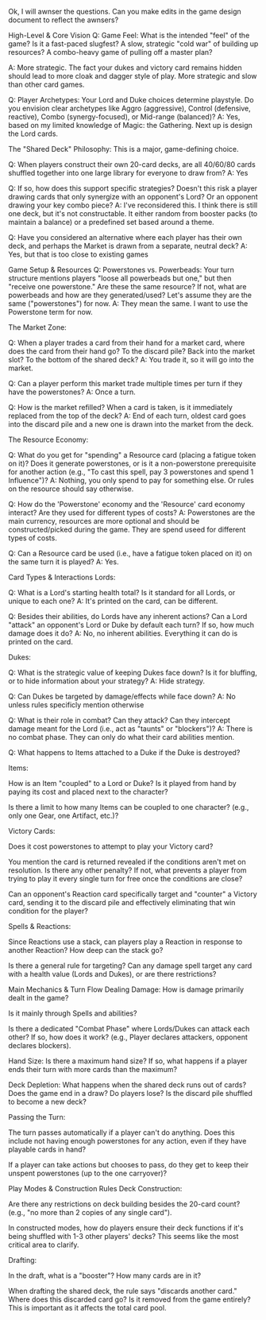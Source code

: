 Ok, I will awnser the questions. Can you make edits in the game design document to reflect the awnsers?

High-Level & Core Vision
Q: Game Feel: What is the intended "feel" of the game? Is it a fast-paced slugfest? A slow, strategic "cold war" of building up resources? A combo-heavy game of pulling off a master plan?

A: More strategic. The fact your dukes and victory card remains hidden should lead to more cloak and dagger style of play. More strategic and slow than other card games.

Q: Player Archetypes: Your Lord and Duke choices determine playstyle. Do you envision clear archetypes like Aggro (aggressive), Control (defensive, reactive), Combo (synergy-focused), or Mid-range (balanced)?
A: Yes, based on my limited knowledge of Magic: the Gathering. Next up is design the Lord cards.

The "Shared Deck" Philosophy: This is a major, game-defining choice.

Q: When players construct their own 20-card decks, are all 40/60/80 cards shuffled together into one large library for everyone to draw from?
A: Yes

Q: If so, how does this support specific strategies? Doesn't this risk a player drawing cards that only synergize with an opponent's Lord? Or an opponent drawing your key combo piece?
A: I've reconsidered this. I think there is still one deck, but it's not constructable. It either random from booster packs (to maintain a balance) or a predefined set based around a theme.

Q: Have you considered an alternative where each player has their own deck, and perhaps the Market is drawn from a separate, neutral deck?
A: Yes, but that is too close to existing games

Game Setup & Resources
Q: Powerstones vs. Powerbeads: Your turn structure mentions players "loose all powerbeads but one," but then "receive one powerstone." Are these the same resource? If not, what are powerbeads and how are they generated/used? Let's assume they are the same ("powerstones") for now.
A: They mean the same. I want to use the Powerstone term for now.

The Market Zone:

Q: When a player trades a card from their hand for a market card, where does the card from their hand go? To the discard pile? Back into the market slot? To the bottom of the shared deck?
A: You trade it, so it will go into the market.

Q: Can a player perform this market trade multiple times per turn if they have the powerstones?
A: Once a turn.

Q: How is the market refilled? When a card is taken, is it immediately replaced from the top of the deck?
A: End of each turn, oldest card goes into the discard pile and a new one is drawn into the market from the deck.

The Resource Economy:

Q: What do you get for "spending" a Resource card (placing a fatigue token on it)? Does it generate powerstones, or is it a non-powerstone prerequisite for another action (e.g., "To cast this spell, pay 3 powerstones and spend 1 Influence")?
A: Nothing, you only spend to pay for something else. Or rules on the resource should say otherwise.

Q: How do the 'Powerstone' economy and the 'Resource' card economy interact? Are they used for different types of costs?
A: Powerstones are the main currency, resources are more optional and should be constructed/picked during the game. They are spend useed for different types of costs.

Q: Can a Resource card be used (i.e., have a fatigue token placed on it) on the same turn it is played?
A: Yes.

Card Types & Interactions
Lords:

Q: What is a Lord's starting health total? Is it standard for all Lords, or unique to each one?
A: It's printed on the card, can be different.

Q: Besides their abilities, do Lords have any inherent actions? Can a Lord "attack" an opponent's Lord or Duke by default each turn? If so, how much damage does it do?
A: No, no inherent abilities. Everything it can do is printed on the card.

Dukes:

Q: What is the strategic value of keeping Dukes face down? Is it for bluffing, or to hide information about your strategy?
A: Hide strategy.

Q: Can Dukes be targeted by damage/effects while face down?
A: No unless rules specificly mention otherwise

Q: What is their role in combat? Can they attack? Can they intercept damage meant for the Lord (i.e., act as "taunts" or "blockers")?
A: There is no combat phase. They can only do what their card abilities mention.

Q: What happens to Items attached to a Duke if the Duke is destroyed?

Items:

How is an Item "coupled" to a Lord or Duke? Is it played from hand by paying its cost and placed next to the character?

Is there a limit to how many Items can be coupled to one character? (e.g., only one Gear, one Artifact, etc.)?

Victory Cards:

Does it cost powerstones to attempt to play your Victory card?

You mention the card is returned revealed if the conditions aren't met on resolution. Is there any other penalty? If not, what prevents a player from trying to play it every single turn for free once the conditions are close?

Can an opponent's Reaction card specifically target and "counter" a Victory card, sending it to the discard pile and effectively eliminating that win condition for the player?

Spells & Reactions:

Since Reactions use a stack, can players play a Reaction in response to another Reaction? How deep can the stack go?

Is there a general rule for targeting? Can any damage spell target any card with a health value (Lords and Dukes), or are there restrictions?

Main Mechanics & Turn Flow
Dealing Damage: How is damage primarily dealt in the game?

Is it mainly through Spells and abilities?

Is there a dedicated "Combat Phase" where Lords/Dukes can attack each other? If so, how does it work? (e.g., Player declares attackers, opponent declares blockers).

Hand Size: Is there a maximum hand size? If so, what happens if a player ends their turn with more cards than the maximum?

Deck Depletion: What happens when the shared deck runs out of cards? Does the game end in a draw? Do players lose? Is the discard pile shuffled to become a new deck?

Passing the Turn:

The turn passes automatically if a player can't do anything. Does this include not having enough powerstones for any action, even if they have playable cards in hand?

If a player can take actions but chooses to pass, do they get to keep their unspent powerstones (up to the one carryover)?

Play Modes & Construction Rules
Deck Construction:

Are there any restrictions on deck building besides the 20-card count? (e.g., "no more than 2 copies of any single card").

In constructed modes, how do players ensure their deck functions if it's being shuffled with 1-3 other players' decks? This seems like the most critical area to clarify.

Drafting:

In the draft, what is a "booster"? How many cards are in it?

When drafting the shared deck, the rule says "discards another card." Where does this discarded card go? Is it removed from the game entirely? This is important as it affects the total card pool.
